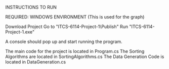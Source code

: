 INSTRUCTIONS TO RUN

REQUIRED: WINDOWS ENVIRONMENT
(This is used for the graph)

Download Project
Go to "ITCS-6114-Project-1\Publish\"
Run "ITCS-6114-Project-1.exe"

A console should pop up and start running the program.

The main code for the project is located in Program.cs
The Sorting Algorithms are located in SortingAlgorithms.cs
The Data Generation Code is located in DataGeneration.cs
